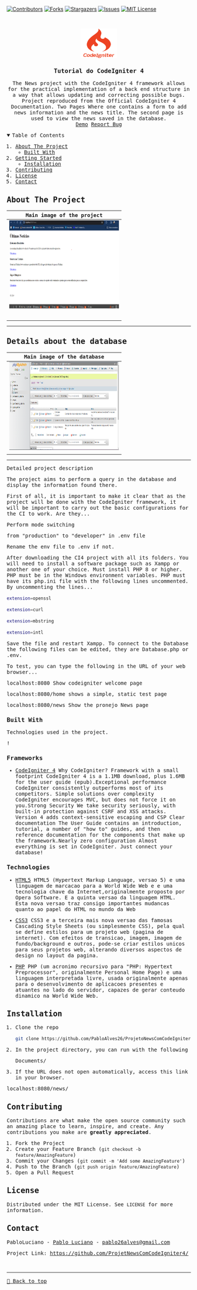 [![Contributors][contributors-shield]][contributors-url]
[![Forks][forks-shield]][forks-url]
[![Stargazers][stars-shield]][stars-url]
[![Issues][issues-shield]][issues-url]
[![MIT License][license-shield]][license-url]


<!-- 

CTRL + H

Find    -> <https://pabloalves26.github.io/portfoliopro/>
Replace -> Repo name   [e.g. Portfolio]


Find    -> <PORT>
Replace -> Port number [e.g. 4321]

-->

<!-- PROJECT LOGO -->
<br />
<samp>
<p align="center">
  <a href="https://github.com/PabloAlves26/<ProjetoNewsComCodeIgniter4>">
    <img src="./public/assets/logo.svg" alt="Logo" width="100" height="80">
  </a>

  <h3 align="center" id="bio">Tutorial do CodeIgniter 4</h3>

  <p align="center">
    The News project with the CodeIgniter 4 framework allows for the practical implementation of a back end structure in a way that allows updating and correcting possible bugs. Project reproduced from the Official CodeIgniter 4 Documentation. 
    Two Pages Where one contains a form to add news information and the news title. The second page is used to view the news saved in the database.
    <br />
    <a href="#">Demo</a>
    <a href="https://github.com/PabloAlves26/<ProjetoNewsComCodeIgniter4>/issues">Report Bug</a>
  </p>
</p>

<!-- TABLE OF CONTENTS -->
<details open="open">
  <summary>Table of Contents</summary>
  <ol>
    <li>
      <a href="#about-the-project">About The Project</a>
      <ul>
        <li><a href="#built-with">Built With</a></li>
      </ul>
    </li>
    <li>
      <a href="#getting-started">Getting Started</a>
      <ul>
        <li><a href="#installation">Installation</a></li>
      </ul>
    </li>
    <li><a href="#contributing">Contributing</a></li>
    <li><a href="#license">License</a></li>
    <li><a href="#contact">Contact</a></li>
  </ol>
</details>

<!-- ABOUT THE PROJECT -->

## About The Project

| Main image of the project                     |
| ------------------------------------------------ |
| <center><img src="./public/assets/sucesso.png" alt="sucesso" width="300" height="240"></center>   |
| <br>                                               |
|                         |

<hr>

## Details about the database

| Main image of the database                    |
| ------------------------------------------------ |
| <center><img src="./public/assets/banco.png" alt="banco de dados" width="300" height="240"></center>   |
|                          |

<hr>

Detailed project description

The project aims to perform a query in the database and display the information found there.

First of all, it is important to make it clear that as the project will be done with the CodeIgniter framework, it will be important to carry out the basic configurations for the CI to work.
Are they...

Perform mode switching

from "production" to "developer" in .env file

Rename the env file to .env if not.

After downloading the CI4 project with all its folders. You will need to install a software package such as Xampp or another one of your choice. Must install PHP 8 or higher.
PHP must be in the Windows environment variables.
PHP must have its php.ini file
with the following lines uncommented.
By uncommenting the lines...
 ```sh
extension=openssl
 ```
 ```sh
extension=curl
```
 ```sh
extension=mbstring
 ```
 ```sh
extension=intl
 ```

Save the file and restart Xampp.
To connect to the Database the following files can be edited, they are Database.php or .env.

To test, you can type the following in the URL of your web browser...

localhost:8080
Show codeigniter welcome page

localhost:8080/home
shows a simple, static test page

localhost:8080/news
Show the pronejo News page

### Built With

Technologies used in the project.

!<!--### Libraries-->

 <!--[example.js](https://example.js)
  Brief description explaining what the library does-->

<!-- - [example2.js](https://example2.js)
  Brief description explaining what the library does -->

### Frameworks

- [CodeIgniter 4](https://www.codeigniter.com/user_guide/intro/index.html)
  Why CodeIgniter?
Framework with a small footprint
CodeIgniter 4 is a 1.1MB download, plus 1.6MB for the user guide (epub).Exceptional performance
CodeIgniter consistently outperforms most of its competitors.
Simple solutions over complexity
CodeIgniter encourages MVC, but does not force it on you.Strong Security
We take security seriously, with built-in protection against CSRF and XSS attacks. Version 4 adds context-sensitive escaping and CSP
Clear documentation
The User Guide contains an introduction, tutorial, a number of "how to" guides, and then reference documentation for the components that make up the framework.Nearly zero configuration
Almost everything is set in CodeIgniter. Just connect your database!

<!--- [example](https://example.com/)
  Brief description explaining what the framework does -->

<!--### Plugins

 [@example](https://example.com/)
  Brief description explaining what the plugin does -->

### Technologies

- [HTML5](https://www.w3.org/TR/2014/REC-html5-20141028/)
HTML5 (Hypertext Markup Language, versao 5) e uma linguagem de marcacao para a World Wide Web e e uma tecnologia chave da Internet,originalmente proposto por Opera Software. E a quinta versao da linguagem HTML. Esta nova versao traz consigo importantes mudancas quanto ao papel do HTML no mundo da Web

- [CSS3](https://www.w3.org/TR/2001/WD-css3-roadmap-20010523/)
CSS3 e a terceira mais nova versao das famosas Cascading Style Sheets (ou simplesmente CSS), pela qual se define estilos para um projeto web (pagina de internet). Com efeitos de transicao, imagem, imagem de fundo/background e outros, pode-se criar estilos unicos para seus projetos web, alterando diversos aspectos de design no layout da pagina.

- [PHP](https://www.php.net/)
PHP (um acronimo recursivo para "PHP: Hypertext Preprocessor", originalmente Personal Home Page) e uma linguagem interpretada livre, usada originalmente apenas para o desenvolvimento de aplicacoes presentes e atuantes no lado do servidor, capazes de gerar conteudo dinamico na World Wide Web.

<!--### Other things (if necessary)-->

<!-- GETTING STARTED -->

## Installation

1. Clone the repo

   ```sh
   git clone https://github.com/PabloAlves26/ProjetoNewsComCodeIgniter4.git
   ```

<!--2. Install dependencies (you can use npm, pnpm, yarn or anything else)

   ```sh
   pnpm i
   ```-->

2. In the project directory, you can run with the following

   Documents/

3. If the URL does not open automatically, access this link in your browser.

  localhost:8080/news/

<!--4. To access on your smartphone, use the same network and replace `localhost` with the machine address. `e.g. http://10.0.0.38:<PORT>`

   ```
     IPv4 Address: 10.0.0.38
     Port: <PORT>
     Access URL: http://10.0.0.38:<PORT>
   ``` -->

   <!-- CONTRIBUTING -->

## Contributing

Contributions are what make the open source community such an amazing place to learn, inspire, and create. Any contributions you make are **greatly appreciated**.

1. Fork the Project
2. Create your Feature Branch (`git checkout -b feature/AmazingFeature`)
3. Commit your Changes (`git commit -m 'Add some AmazingFeature'`)
4. Push to the Branch (`git push origin feature/AmazingFeature`)
5. Open a Pull Request

<!-- LICENSE -->

## License

Distributed under the MIT License. See `LICENSE` for more information.

<!-- CONTACT -->

## Contact

PabloLuciano - [Pablo Luciano](https://pabloalves26.github.io/portfoliopro/) - pablo26alves@gmail.com

Project Link: [https://github.com/ProjetNewsComCodeIgniter4/<ProjetoNewsComCodeIgniter4>](https://github.com/PabloAlves26/ProjetoNewsComCodeIgniter4) <br>

<!-- MARKDOWN LINKS & IMAGES -->
<!-- https://www.markdownguide.org/basic-syntax/#reference-style-links -->

[contributors-shield]: https://img.shields.io/github/contributors/PabloAlves26/<https://pabloalves26.github.io/portfoliopro/>.svg?style=for-the-badge
[contributors-url]: https://github.com/PabloAlves26/<https://pabloalves26.github.io/portfoliopro/>/graphs/contributors
[forks-shield]: https://img.shields.io/github/forks/PabloAlves26/<https://pabloalves26.github.io/portfoliopro/>.svg?style=for-the-badge
[forks-url]: https://github.com/PabloAlves26/<https://pabloalves26.github.io/portfoliopro/>/network/members
[stars-shield]: https://img.shields.io/github/stars/PabloAlves26/<https://pabloalves26.github.io/portfoliopro/>.svg?style=for-the-badge
[stars-url]: https://github.com/PabloAlves26/<https://pabloalves26.github.io/portfoliopro/>/stargazers
[issues-shield]: https://img.shields.io/github/issues/PabloAlves26/<https://pabloalves26.github.io/portfoliopro/>.svg?style=for-the-badge
[issues-url]: https://github.com/PabloAlves26/<https://pabloalves26.github.io/portfoliopro/>/issues
[license-shield]: https://img.shields.io/github/license/PabloAlves26/<https://pabloalves26.github.io/portfoliopro/>.svg?style=for-the-badge
[license-url]: https://github.com/PabloAlves26/<https://pabloalves26.github.io/portfoliopro/>/blob/master/LICENSE
[license-url]: https://github.com/PabloAlves26/<https://pabloalves26.github.io/portfoliopro/>/blob/master/LICENSE.txt
[project-screenshot]: ./public/screenshots/preview.png
[project-link]: https://example.vercel.app

<br><hr>
[🔼 Back to top](#project-name)